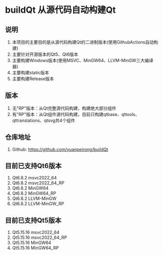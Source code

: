# buildQt 从源代码自动构建Qt

## 说明
1. 本项目的主要目的是从源代码构建Qt的二进制版本(使用GithubActions自动构建)
2. 主要针对开源版本的Qt5、Qt6版本
3. 主要构建Windows版本(使用MSVC、MinGW64、LLVM-MinGW三大编译器)
4. 主要构建static版本
5. 主要构建Release版本

## 版本
1. 无"RP"版本：从Qt完整源代码构建，构建绝大部分组件
2. 有"RP"版本：从Qt组件源代码构建，目前只构建qtbase、qttools、qttranslations、qtsvg共4个组件

## 仓库地址
1. Github: https://github.com/yuanpeirong/buildQt

## 目前已支持Qt6版本
1. Qt6.8.2 msvc2022_64     
2. Qt6.8.2 msvc2022_64_RP
3. Qt6.8.2 MinGW64
4. Qt6.8.2 MinGW64_RP
5. Qt6.8.2 LLVM-MinGW
6. Qt6.8.2 LLVM-MinGW_RP

## 目前已支持Qt5版本
1. Qt5.15.16 msvc2022_64     
2. Qt5.15.16 msvc2022_64_RP
3. Qt5.15.16 MinGW64
4. Qt5.15.16 MinGW64_RP
